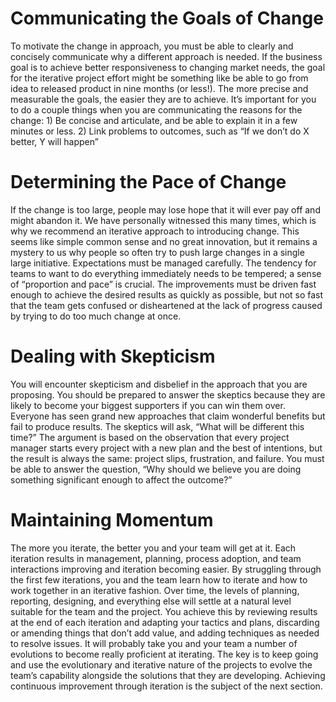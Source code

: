 # Communicating the Goals of Change
To motivate the change in approach, you must be able to clearly and concisely communicate why a different approach is needed. If the business goal is to achieve better responsiveness to changing market needs, the goal for the iterative project effort might be something like be able to go from idea to released product in nine months (or less!). The more precise and measurable the goals, the easier they are to achieve. It’s important for you to do a couple things when you are communicating the reasons for the change: 1) Be concise and articulate, and be able to explain it in a few minutes or less. 2) Link problems to outcomes, such as “If we don’t do X better, Y will happen”
# Determining the Pace of Change
If the change is too large, people may lose hope that it will ever pay off and might abandon it. We have personally witnessed this many times, which is why we recommend an iterative approach to introducing change. This seems like simple common sense and no great innovation, but it remains a mystery to us why people so often try to push large changes in a single large initiative.
Expectations must be managed carefully. The tendency for teams to want to do everything immediately needs to be tempered; a sense of “proportion and pace” is crucial. The improvements must be driven fast enough to achieve the desired results as quickly as possible, but not so fast that the team gets confused or disheartened at the lack of progress caused by trying to do too much change at once.
# Dealing with Skepticism
You will encounter skepticism and disbelief in the approach that you are proposing. You should be prepared to answer the skeptics because they are likely to become your biggest supporters if you can win them over. Everyone has seen grand new approaches that claim wonderful benefits but fail to produce results. The skeptics will ask, “What will be different this
time?” The argument is based on the observation that every project manager starts every project with a new plan and the best of intentions, but the result is always the same: project slips, frustration, and failure. You must be able to answer the question, “Why should we believe you are doing something significant enough to affect the outcome?” 
# Maintaining Momentum
The more you iterate, the better you and your team will get at it. Each iteration results in management, planning, process adoption, and team interactions improving and iteration becoming easier. By struggling through the first few iterations, you and the team learn how to iterate and how to work together in an iterative fashion. Over time, the levels of planning, reporting, designing, and everything else will settle at a natural level suitable for the team and the project. You achieve this by reviewing results at the end of each iteration and adapting your tactics and plans, discarding or amending things that don’t add value, and adding techniques as needed to resolve issues.
It will probably take you and your team a number of evolutions to become really proficient at iterating. The key is to keep going and use the evolutionary and iterative nature of the projects to evolve the team’s capability alongside the solutions that they are developing. Achieving continuous improvement through iteration is the subject of the next section.


